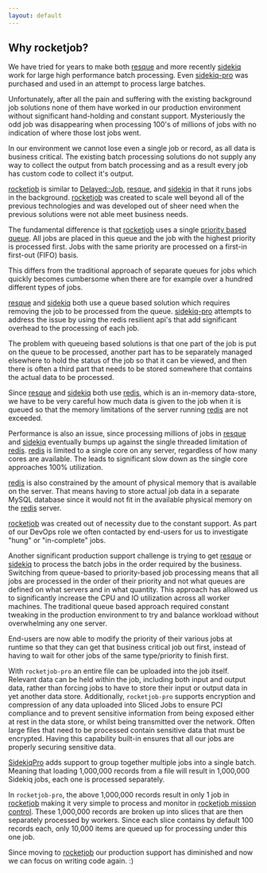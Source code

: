 ```yaml
---
layout: default
---
```


## Why rocketjob?

We have tried for years to make both [resque][1] and more recently [sidekiq][2]
work for large high performance batch processing.
Even [sidekiq-pro][3] was purchased and used in an attempt to process large batches.

Unfortunately, after all the pain and suffering with the existing background
job solutions none of them have worked in our production environment without
significant hand-holding and constant support. Mysteriously the odd job
was disappearing when processing 100's of millions of jobs with no indication of
where those lost jobs went.

In our environment we cannot lose even a single job or record, as all data is
business critical. The existing batch processing solutions do not supply any way
to collect the output from batch processing and as a result every job has custom
code to collect it's output.

[rocketjob][0] is similar to [Delayed::Job][7], [resque][1], and [sidekiq][2] in that it runs
jobs in the background. [rocketjob][0] was created to scale well beyond all of the
previous technologies and was developed out of sheer need when the previous
solutions were not able meet business needs.

The fundamental difference is that [rocketjob][0] uses a single [priority based queue](https://en.wikipedia.org/wiki/Priority_queue).
All jobs are placed in this queue and the job with the highest priority is processed
first. Jobs with the same priority are processed on a first-in first-out (FIFO) basis.

This differs from the traditional approach of separate queues for jobs which
quickly becomes cumbersome when there are for example over a hundred different
types of jobs.

[resque][1] and [sidekiq][2] both use a queue based solution which requires removing the job
to be processed from the queue. [sidekiq-pro][3] attempts to address the issue by using the
redis resilient api's that add significant overhead to the processing of each job.

The problem with queueing based solutions is that one part of the job is put on
the queue to be processed, another part has to be separately managed elsewhere to
hold the status of the job so that it can be viewed, and then there is often a third
part that needs to be stored somewhere that contains the actual data to be processed.

Since [resque][1] and [sidekiq][2] both use [redis][4], which is an in-memory data-store, we have
to be very careful how much data is given to the job when it is queued so that
the memory limitations of the server running [redis][4] are not exceeded.

Performance is also an issue, since processing millions of jobs in [resque][1] and [sidekiq][2]
eventually bumps up against the single threaded limitation of [redis][4]. [redis][4] is limited
to a single core on any server, regardless of how many cores are available.
The leads to significant slow down as the single core approaches 100% utilization.

[redis][4] is also constrained by the amount of physical memory that is available
on the server. That means having to store actual job data in a separate MySQL
database since it would not fit in the available physical memory on the [redis][4] server.

[rocketjob][0] was created out of necessity due to the constant support. As part of our
DevOps role we often contacted by end-users for us to investigate "hung" or
"in-complete" jobs.

Another significant production support challenge is trying to get [resque][1] or [sidekiq][2]
to process the batch jobs in the order required by the business. Switching from queue-based
to priority-based job processing means that all jobs are processed in the order of
their priority and not what queues are defined on what servers and in what quantity.
This approach has allowed us to significantly increase the CPU and IO utilization
across all worker machines. The traditional queue based approach required constant
tweaking in the production environment to try and balance workload without overwhelming
any one server.

End-users are now able to modify the priority of their various jobs at runtime
so that they can get that business critical job out first, instead of having to
wait for other jobs of the same type/priority to finish first.

With `rocketjob-pro` an entire file can be uploaded into the job itself. Relevant data
can be held within the job, including both input and output data, rather than
forcing jobs to have to store their input or output data in yet another data store.
Additionally, `rocketjob-pro` supports encryption and compression of any data uploaded
into Sliced Jobs to ensure PCI compliance and to prevent sensitive information from being exposed
either at rest in the data store, or whilst being transmitted over the network.
Often large files that need to be processed contain sensitive data that must be
encrypted. Having this capability built-in ensures that all our jobs are properly securing sensitive data.

[SidekiqPro][3] adds support to group together multiple jobs into a single batch. Meaning
that loading 1,000,000 records from a file will result in 1,000,000 Sidekiq jobs, each
one is processed separately.

In `rocketjob-pro`, the above 1,000,000 records result in only 1 job in [rocketjob][0] making it
very simple to process and monitor in [rocketjob mission control][1]. These 1,000,000
records are broken up into slices that are then separately processed by workers.
Since each slice contains by default 100 records each, only 10,000 items are queued
up for processing under this one job.

Since moving to [rocketjob][0] our production support has diminished and now we can
focus on writing code again. :)

[0]: http://rocketjob.io
[1]: https://github.com/resque/resque
[2]: https://github.com/mperham/sidekiq
[3]: http://sidekiq.org/pro/
[4]: http://redis.io
[7]: https://github.com/collectiveidea/delayed_job/
[10]: http://rocketjob.io/pro.html
